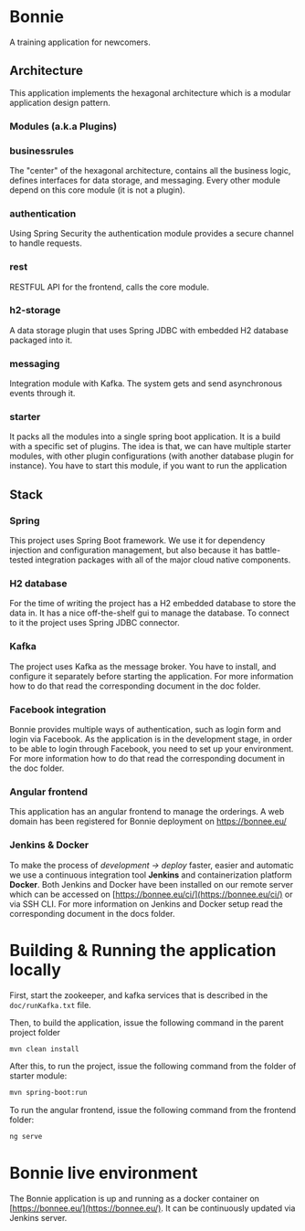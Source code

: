 # Bonnie

A training application for newcomers.

## Architecture

This application implements the hexagonal architecture which is a modular application design pattern.

### Modules (a.k.a Plugins)

### businessrules

The "center" of the hexagonal architecture, contains all the business logic, defines interfaces for data storage, and
messaging. Every other module depend on this core module (it is not a plugin).

### authentication

Using Spring Security the authentication module provides a secure channel to handle requests.

### rest

RESTFUL API for the frontend, calls the core module.

### h2-storage

A data storage plugin that uses Spring JDBC with embedded H2 database packaged into it.

### messaging

Integration module with Kafka. The system gets and send asynchronous events through it.

### starter

It packs all the modules into a single spring boot application. It is a build with a specific set of plugins. The idea is that, we can have multiple starter modules, with other plugin configurations (with another database plugin for instance). You have to start this module, if you want to run the application

## Stack

### Spring

This project uses Spring Boot framework.
We use it for dependency injection and configuration management, but also because it has battle-tested integration
packages with all of the major cloud native components.

### H2 database

For the time of writing the project has a H2 embedded database to store the data in. It has a nice off-the-shelf gui to
manage the database.
To connect to it the project uses Spring JDBC connector.

### Kafka

The project uses Kafka as the message broker. You have to install, and configure it separately before starting the
application. For more information how to do that read the corresponding document in the doc folder.

### Facebook integration

Bonnie provides multiple ways of authentication, such as login form and login via Facebook.
As the application is in the development stage, in order to be able to login through Facebook, you need to set up your
environment. For more information how to do that read the corresponding document in the doc folder.

### Angular frontend

This application has an angular frontend to manage the orderings. A web domain has been registered for Bonnie deployment on https://bonnee.eu/

### Jenkins & Docker

To make the process of *development -> deploy* faster, easier and automatic we use a continuous integration tool **Jenkins** and containerization platform **Docker**. Both Jenkins and Docker have been installed on our remote server which can be accessed on [https://bonnee.eu/ci/](https://bonnee.eu/ci/) or via SSH CLI.
For more information on Jenkins and Docker setup read the corresponding document in the docs folder.

# Building & Running the application locally

First, start the zookeeper, and kafka services that is described in the ```doc/runKafka.txt``` file.

Then, to build the application, issue the following command in the parent project folder

```bash
mvn clean install
```

After this, to run the project, issue the following command from the folder of starter module:

```bash
mvn spring-boot:run
```

To run the angular frontend, issue the following command from the frontend folder:

```bash
ng serve
```

# Bonnie live environment

The Bonnie application is up and running as a docker container on [https://bonnee.eu/](https://bonnee.eu/). It can be continuously updated via Jenkins server.
